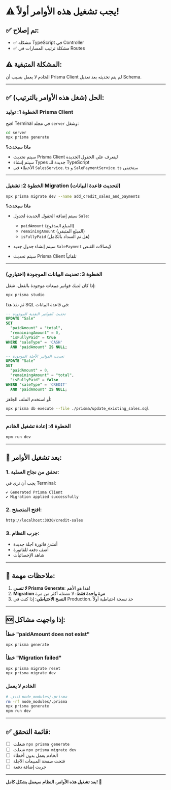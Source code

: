 # ⚠️ يجب تشغيل هذه الأوامر أولاً!

## ✅ تم إصلاح:
- ✅ مشكلة TypeScript في Controller
- ✅ مشكلة ترتيب المسارات في Routes

## ⚠️ المشكلة المتبقية:
الخادم لا يعمل بسبب أن Prisma Client لم يتم تحديثه بعد تعديل Schema.

---

## ✅ الحل (شغل هذه الأوامر بالترتيب):

### الخطوة 1: توليد Prisma Client
افتح Terminal في مجلد `server` وشغل:

```bash
cd server
npx prisma generate
```

**ماذا سيحدث؟**
- سيتم تحديث Prisma Client ليتعرف على الحقول الجديدة
- سيتم إنشاء Types جديدة للـ TypeScript
- الأخطاء في `SalesService.ts` و `SalePaymentService.ts` ستختفي

---

### الخطوة 2: تشغيل Migration (لتحديث قاعدة البيانات)
```bash
npx prisma migrate dev --name add_credit_sales_and_payments
```

**ماذا سيحدث؟**
- سيتم إضافة الحقول الجديدة لجدول `Sale`:
  - `paidAmount` (المبلغ المدفوع)
  - `remainingAmount` (المبلغ المتبقي)
  - `isFullyPaid` (هل تم السداد بالكامل)
  
- سيتم إنشاء جدول جديد `SalePayment` لإيصالات القبض

- سيتم تحديث Prisma Client تلقائياً

---

### الخطوة 3: تحديث البيانات الموجودة (اختياري)
إذا كان لديك فواتير مبيعات موجودة بالفعل، شغل:

```bash
npx prisma studio
```

ثم نفذ هذا SQL في قاعدة البيانات:

```sql
-- تحديث الفواتير النقدية الموجودة
UPDATE "Sale"
SET 
  "paidAmount" = "total",
  "remainingAmount" = 0,
  "isFullyPaid" = true
WHERE "saleType" = 'CASH'
  AND "paidAmount" IS NULL;

-- تحديث الفواتير الآجلة الموجودة
UPDATE "Sale"
SET 
  "paidAmount" = 0,
  "remainingAmount" = "total",
  "isFullyPaid" = false
WHERE "saleType" = 'CREDIT'
  AND "paidAmount" IS NULL;
```

أو استخدم الملف الجاهز:
```bash
npx prisma db execute --file ./prisma/update_existing_sales.sql
```

---

### الخطوة 4: إعادة تشغيل الخادم
```bash
npm run dev
```

---

## 🎯 بعد تشغيل الأوامر:

### 1. تحقق من نجاح العملية:
يجب أن ترى في Terminal:
```
✔ Generated Prisma Client
✔ Migration applied successfully
```

### 2. افتح المتصفح:
```
http://localhost:3030/credit-sales
```

### 3. جرب النظام:
- أنشئ فاتورة آجلة جديدة
- أضف دفعة للفاتورة
- شاهد الإحصائيات

---

## 📝 ملاحظات مهمة:

1. **لا تنسى Prisma Generate**: هذا هو الأهم!
2. **Migration مرة واحدة فقط**: لا تشغله أكثر من مرة
3. **النسخ الاحتياطي**: إذا كنت في Production، خذ نسخة احتياطية أولاً

---

## 🆘 إذا واجهت مشاكل:

### خطأ "paidAmount does not exist"
```bash
npx prisma generate
```

### خطأ "Migration failed"
```bash
npx prisma migrate reset
npx prisma migrate dev
```

### الخادم لا يعمل
```bash
# احذف node_modules/.prisma
rm -rf node_modules/.prisma
npx prisma generate
npm run dev
```

---

## ✅ قائمة التحقق:

- [ ] شغلت `npx prisma generate`
- [ ] شغلت `npx prisma migrate dev`
- [ ] الخادم يعمل بدون أخطاء
- [ ] فتحت صفحة المبيعات الآجلة
- [ ] جربت إضافة دفعة

---

**بعد تشغيل هذه الأوامر، النظام سيعمل بشكل كامل! 🚀**
